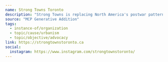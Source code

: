 ```yaml
---
name: Strong Towns Toronto
description: "Strong Towns is replacing North America's postwar pattern of development, the Suburban Experiment, with a pattern of development that is financially strong and resilient. We advocate for cities of all sizes to be safe, livable and inviting. We elevate local government as the highest level of collaboration for people working together in a place, not merely the lowest level in a hierarchy of governments."
source: "MCP Generative Addition"
tags:
  - instance-of/organization
  - topic/cause/urbanism
  - topic/objective/advocacy
link: https://strongtownstoronto.ca
social:
  instagram: https://www.instagram.com/strongtownstoronto/
---
```

